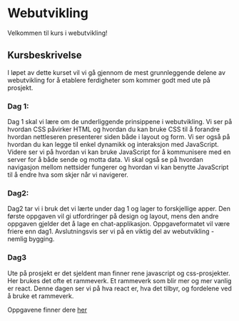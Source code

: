 # Webutvikling

Velkommen til kurs i webutvikling!

## Kursbeskrivelse

I løpet av dette kurset vil vi gå gjennom de mest grunnleggende delene av webutvikling for å etablere ferdigheter som kommer godt med ute på prosjekt. 

### Dag 1:
Dag 1 skal vi lære om de underliggende prinsippene i webutvikling. Vi ser
på hvordan CSS påvirker HTML og hvordan du kan bruke CSS til å forandre hvordan
nettleseren presenterer siden både i layout og form. Vi ser også på hvordan du
kan legge til enkel dynamikk og interaksjon med JavaScript. Videre ser vi på 
hvordan vi kan bruke JavaScript for å kommunisere med en server for å både sende 
og motta data. Vi skal også se på hvordan navigasjon mellom nettsider fungerer og 
hvordan vi kan benytte JavaScript til å endre hva som skjer når vi navigerer.


### Dag2: 
Dag2 tar vi i bruk det vi lærte under dag 1 og lager to forskjellige apper. Den første oppgaven vil gi utfordringer på
design og layout, mens den andre oppgaven gjelder det å lage en chat-applikasjon. Oppgaveformatet vil være friere enn dag1. Avslutningsvis ser vi på en viktig del av webutvikling - nemlig bygging. 

### Dag3
Ute på prosjekt er det sjeldent man finner rene javascript og css-prosjekter. Her brukes det ofte et rammeverk. Et rammeverk som blir mer og mer vanlig er react. Denne dagen ser vi på hva react er, hva det tilbyr, og fordelene ved å bruke et rammeverk. 

Oppgavene finner dere [her](https://github.com/ewendel/redux-workshop) 

